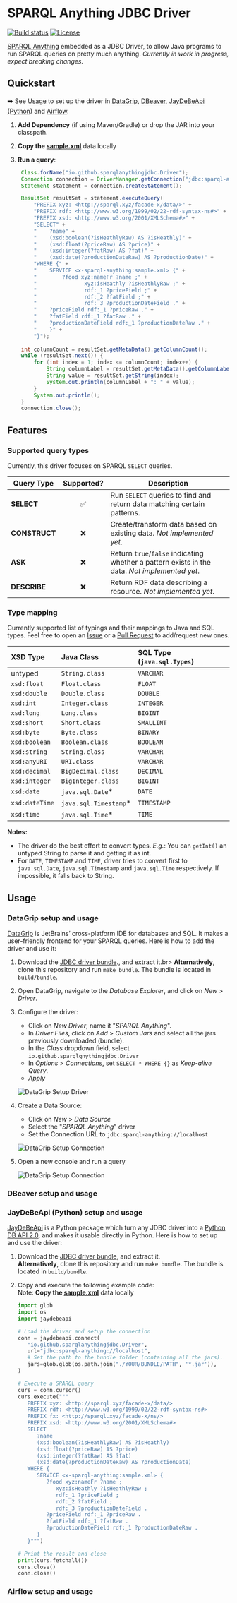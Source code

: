 
# SPARQL Anything JDBC Driver

[![Build status](https://img.shields.io/github/actions/workflow/status/joffreybvn/sparqlanything-jdbc/ci.yml?branch=master)](https://github.com/Joffreybvn/sparqlanything-jdbc/actions/workflows/ci.yml?query=branch%3Amaster)
[![License](https://img.shields.io/badge/License-Apache%202.0-blue.svg)](https://opensource.org/licenses/Apache-2.0)

[SPARQL Anything](https://sparql-anything.cc/) embedded as a JDBC Driver, to allow Java programs to run SPARQL queries on pretty much anything. _Currently in work in progress, expect breaking changes._

## Quickstart

➡️ See [Usage](#Usage) to set up the driver in [DataGrip](#datagrip-setup-and-usage), [DBeaver](#dbeaver-setup-and-usage), [JayDeBeApi (Python)](#jaydebeapi-python-setup-and-usage) and [Airflow](#airflow-setup-and-usage).

1. **Add Dependency** (if using Maven/Gradle) or drop the JAR into your classpath.
2. **Copy the [sample.xml](./sample.xml)** data locally
3. **Run a query**:

   ```java
    Class.forName("io.github.sparqlanythingjdbc.Driver");
    Connection connection = DriverManager.getConnection("jdbc:sparql-anything://localhost");
    Statement statement = connection.createStatement();
   
    ResultSet resultSet = statement.executeQuery(
        "PREFIX xyz: <http://sparql.xyz/facade-x/data/>" +
        "PREFIX rdf: <http://www.w3.org/1999/02/22-rdf-syntax-ns#>" +
        "PREFIX xsd: <http://www.w3.org/2001/XMLSchema#>" +
        "SELECT" +
        "    ?name" +
        "    (xsd:boolean(?isHeathlyRaw) AS ?isHeathly)" +
        "    (xsd:float(?priceRaw) AS ?price)" +
        "    (xsd:integer(?fatRaw) AS ?fat)" +
        "    (xsd:date(?productionDateRaw) AS ?productionDate)" +
        "WHERE {" +
        "    SERVICE <x-sparql-anything:sample.xml> {" +
        "        ?food xyz:nameFr ?name ;" +
        "               xyz:isHeathly ?isHeathlyRaw ;" +
        "               rdf:_1 ?priceField ;" +
        "               rdf:_2 ?fatField ;" +
        "               rdf:_3 ?productionDateField ." +
        "    ?priceField rdf:_1 ?priceRaw ." +
        "    ?fatField rdf:_1 ?fatRaw ." +
        "    ?productionDateField rdf:_1 ?productionDateRaw ." +
        "    }" +
        "}");
    
    int columnCount = resultSet.getMetaData().getColumnCount();
    while (resultSet.next()) {
        for (int index = 1; index <= columnCount; index++) {
            String columnLabel = resultSet.getMetaData().getColumnLabel(index);
            String value = resultSet.getString(index);
            System.out.println(columnLabel + ": " + value);
        }
        System.out.println();
    }
    connection.close();

## Features

### Supported query types

Currently, this driver focuses on SPARQL `SELECT` queries.

| Query Type    | Supported? | Description                                                                                   |
|---------------|:----------:|-----------------------------------------------------------------------------------------------|
| **SELECT**    |     ✅      | Run `SELECT` queries to find and return data matching certain patterns.                       |
| **CONSTRUCT** |     ❌      | Create/transform data based on existing data. _Not implemented yet_.                          |
| **ASK**       |     ❌      | Return `true`/`false` indicating whether a pattern exists in the data. _Not implemented yet_. |
| **DESCRIBE**  |     ❌      | Return RDF data describing a resource. _Not implemented yet_.                                 |

### Type mapping

Currently supported list of typings and their mappings to Java and SQL types. Feel free to open an [Issue](https://github.com/Joffreybvn/sparqlanything-jdbc/issues) or a [Pull Request](https://github.com/Joffreybvn/sparqlanything-jdbc/pulls) to add/request new ones.

| **XSD Type**   | **Java Class**        | **SQL Type** (`java.sql.Types`) |
|:---------------|:----------------------|:--------------------------------|
| untyped        | `String.class`        | `VARCHAR`                       |
| `xsd:float`    | `Float.class`         | `FLOAT`                         |
| `xsd:double`   | `Double.class`        | `DOUBLE`                        |
| `xsd:int`      | `Integer.class`       | `INTEGER`                       |
| `xsd:long`     | `Long.class`          | `BIGINT`                        |
| `xsd:short`    | `Short.class`         | `SMALLINT`                      |
| `xsd:byte`     | `Byte.class`          | `BINARY`                        |
| `xsd:boolean`  | `Boolean.class`       | `BOOLEAN`                       |
| `xsd:string`   | `String.class`        | `VARCHAR`                       |
| `xsd:anyURI`   | `URI.class`           | `VARCHAR`                       |
| `xsd:decimal`  | `BigDecimal.class`    | `DECIMAL`                       |
| `xsd:integer`  | `BigInteger.class`    | `BIGINT`                        |
| `xsd:date`     | `java.sql.Date`*      | `DATE`                          |
| `xsd:dateTime` | `java.sql.Timestamp`* | `TIMESTAMP`                     |
| `xsd:time`     | `java.sql.Time`*      | `TIME`                          |

**Notes:**

- The driver do the best effort to convert types. _E.g._: You can `getInt()` an untyped String to parse it and getting it as int.
- For `DATE`, `TIMESTAMP` and `TIME`, driver tries to convert first to `java.sql.Date`, `java.sql.Timestamp` and `java.sql.Time` respectively. If impossible, it falls back to String.

## Usage

### DataGrip setup and usage

[DataGrip](https://www.jetbrains.com/datagrip/) is JetBrains’ cross-platform IDE for databases and SQL. It makes a user-friendly frontend for your SPARQL queries. Here is how to add the driver and use it:

1. Download the [JDBC driver bundle](https://github.com/Joffreybvn/sparqlanything-jdbc/releases)., and extract it.br>
   **Alternatively**, clone this repository and run `make bundle`. The bundle is located in `build/bundle`.
2. Open DataGrip, navigate to the _Database Explorer_, and click on _New_ > _Driver_.
3. Configure the driver:
   - Click on _New Driver_, name it "_SPARQL Anything_".
   - In _Driver Files_, click on _Add_ > _Custom Jars_ and select all the jars previously downloaded (bundle).
   - In the _Class_ dropdown field, select `io.github.sparqlqnythingjdbc.Driver`
   - In _Options_ > _Connections_, set `SELECT * WHERE {}` as _Keep-alive Query_.
   - _Apply_
   
   ![DataGrip Setup Driver](./docs/images/datagrip_setup_driver.png)
5. Create a Data Source:
   - Click on _New_ > _Data Source_
   - Select the "_SPARQL Anything_" driver
   - Set the Connection URL to `jdbc:sparql-anything://localhost`
   
   ![DataGrip Setup Connection](./docs/images/datagrip_setup_connection.png)
6. Open a new console and run a query

   ![DataGrip Setup Connection](./docs/images/datagrip_query.png)

### DBeaver setup and usage

### JayDeBeApi (Python) setup and usage

[JayDeBeApi](https://pypi.org/project/JayDeBeApi/) is a Python package which turn any JDBC driver into a [Python DB API 2.0](https://peps.python.org/pep-0249/), and makes it usable directly in Python. Here is how to set up and use the driver:

1. Download the [JDBC driver bundle](https://github.com/Joffreybvn/sparqlanything-jdbc/releases), and extract it.<br>
   **Alternatively**, clone this repository and run `make bundle`. The bundle is located in `build/bundle`.
2. Copy and execute the following example code:<br>
   Note: **Copy the [sample.xml](./sample.xml)** data locally

   ```python
   import glob
   import os
   import jaydebeapi
   
   # Load the driver and setup the connection
   conn = jaydebeapi.connect(
      "io.github.sparqlanythingjdbc.Driver",
      url="jdbc:sparql-anything://localhost",   
      # Set the path to the bundle folder (containing all the jars).
      jars=glob.glob(os.path.join("./YOUR/BUNDLE/PATH", '*.jar')),
   )
   
   # Execute a SPARQL query
   curs = conn.cursor()
   curs.execute("""
      PREFIX xyz: <http://sparql.xyz/facade-x/data/>
      PREFIX rdf: <http://www.w3.org/1999/02/22-rdf-syntax-ns#>
      PREFIX fx: <http://sparql.xyz/facade-x/ns/>
      PREFIX xsd: <http://www.w3.org/2001/XMLSchema#>
      SELECT
         ?name
         (xsd:boolean(?isHeathlyRaw) AS ?isHeathly)
         (xsd:float(?priceRaw) AS ?price)
         (xsd:integer(?fatRaw) AS ?fat)
         (xsd:date(?productionDateRaw) AS ?productionDate)
      WHERE {
         SERVICE <x-sparql-anything:sample.xml> {
            ?food xyz:nameFr ?name ;
               xyz:isHeathly ?isHeathlyRaw ;
               rdf:_1 ?priceField ;
               rdf:_2 ?fatField ;
               rdf:_3 ?productionDateField .
            ?priceField rdf:_1 ?priceRaw .
            ?fatField rdf:_1 ?fatRaw .
            ?productionDateField rdf:_1 ?productionDateRaw .
         }
      }""")
   
   # Print the result and close
   print(curs.fetchall())
   curs.close()
   conn.close()
   ```

### Airflow setup and usage
